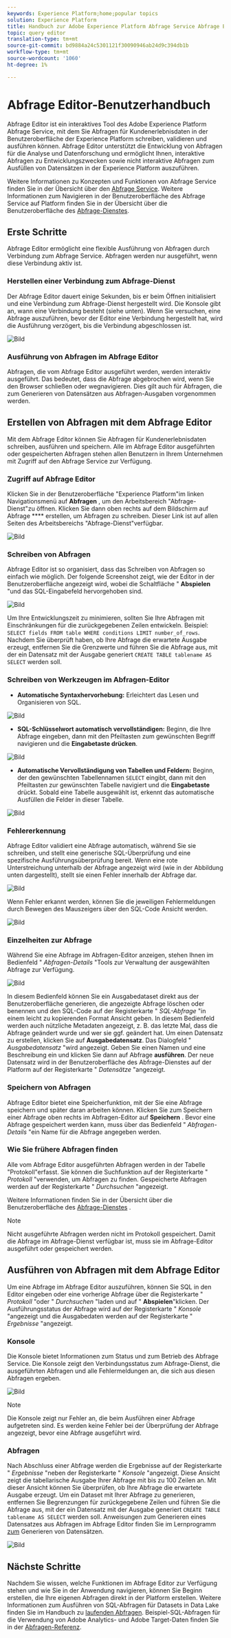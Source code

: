 ```yaml
---
keywords: Experience Platform;home;popular topics
solution: Experience Platform
title: Handbuch zur Adobe Experience Platform Abfrage Service Abfrage Editor
topic: query editor
translation-type: tm+mt
source-git-commit: bd9884a24c5301121f30090946ab24d9c394db1b
workflow-type: tm+mt
source-wordcount: '1060'
ht-degree: 1%

---
```



# Abfrage Editor-Benutzerhandbuch

Abfrage Editor ist ein interaktives Tool des Adobe Experience Platform Abfrage Service, mit dem Sie Abfragen für Kundenerlebnisdaten in der Benutzeroberfläche der Experience Platform schreiben, validieren und ausführen können. Abfrage Editor unterstützt die Entwicklung von Abfragen für die Analyse und Datenforschung und ermöglicht Ihnen, interaktive Abfragen zu Entwicklungszwecken sowie nicht interaktive Abfragen zum Ausfüllen von Datensätzen in der Experience Platform auszuführen.

Weitere Informationen zu Konzepten und Funktionen von Abfrage Service finden Sie in der Übersicht über den [Abfrage Service][query-service-overview]. Weitere Informationen zum Navigieren in der Benutzeroberfläche des Abfrage Service auf Platform finden Sie in der Übersicht über die Benutzeroberfläche des [Abfrage-Dienstes][query-service-ui].

## Erste Schritte

Abfrage Editor ermöglicht eine flexible Ausführung von Abfragen durch Verbindung zum Abfrage Service. Abfragen werden nur ausgeführt, wenn diese Verbindung aktiv ist.

### Herstellen einer Verbindung zum Abfrage-Dienst

Der Abfrage Editor dauert einige Sekunden, bis er beim Öffnen initialisiert und eine Verbindung zum Abfrage-Dienst hergestellt wird. Die Konsole gibt an, wann eine Verbindung besteht (siehe unten). Wenn Sie versuchen, eine Abfrage auszuführen, bevor der Editor eine Verbindung hergestellt hat, wird die Ausführung verzögert, bis die Verbindung abgeschlossen ist.

![Bild](../images/queries/query-editor-overview/initializing-connection.png)

### Ausführung von Abfragen im Abfrage Editor

Abfragen, die vom Abfrage Editor ausgeführt werden, werden interaktiv ausgeführt. Das bedeutet, dass die Abfrage abgebrochen wird, wenn Sie den Browser schließen oder wegnavigieren. Dies gilt auch für Abfragen, die zum Generieren von Datensätzen aus Abfragen-Ausgaben vorgenommen werden.

## Erstellen von Abfragen mit dem Abfrage Editor

Mit dem Abfrage Editor können Sie Abfragen für Kundenerlebnisdaten schreiben, ausführen und speichern. Alle im Abfrage Editor ausgeführten oder gespeicherten Abfragen stehen allen Benutzern in Ihrem Unternehmen mit Zugriff auf den Abfrage Service zur Verfügung.

### Zugriff auf Abfrage Editor

Klicken Sie in der Benutzeroberfläche &quot;Experience Platform&quot;im linken Navigationsmenü auf **Abfragen** , um den Arbeitsbereich &quot;Abfrage-Dienst&quot;zu öffnen. Klicken Sie dann oben rechts auf dem Bildschirm auf Abfrage **** erstellen, um Abfragen zu schreiben. Dieser Link ist auf allen Seiten des Arbeitsbereichs &quot;Abfrage-Dienst&quot;verfügbar.

![Bild](../images/queries/query-editor-overview/create-query.png)

### Schreiben von Abfragen

Abfrage Editor ist so organisiert, dass das Schreiben von Abfragen so einfach wie möglich. Der folgende Screenshot zeigt, wie der Editor in der Benutzeroberfläche angezeigt wird, wobei die Schaltfläche &quot; **Abspielen** &quot;und das SQL-Eingabefeld hervorgehoben sind.

![Bild](../images/queries/query-editor-overview/editor.png)

Um Ihre Entwicklungszeit zu minimieren, sollten Sie Ihre Abfragen mit Einschränkungen für die zurückgegebenen Zeilen entwickeln. Beispiel: `SELECT fields FROM table WHERE conditions LIMIT number_of_rows`. Nachdem Sie überprüft haben, ob Ihre Abfrage die erwartete Ausgabe erzeugt, entfernen Sie die Grenzwerte und führen Sie die Abfrage aus, mit der ein Datensatz mit der Ausgabe generiert `CREATE TABLE tablename AS SELECT` werden soll.

### Schreiben von Werkzeugen im Abfragen-Editor

- **Automatische Syntaxhervorhebung:** Erleichtert das Lesen und Organisieren von SQL.

![Bild](../images/queries/query-editor-overview/syntax-highlight.png)

- **SQL-Schlüsselwort automatisch vervollständigen:** Beginn, die Ihre Abfrage eingeben, dann mit den Pfeiltasten zum gewünschten Begriff navigieren und die **Eingabetaste drücken**.

![Bild](../images/queries/query-editor-overview/syntax-auto.png)

- **Automatische Vervollständigung von Tabellen und Feldern:** Beginn, der den gewünschten Tabellennamen `SELECT` eingibt, dann mit den Pfeiltasten zur gewünschten Tabelle navigiert und die **Eingabetaste** drückt. Sobald eine Tabelle ausgewählt ist, erkennt das automatische Ausfüllen die Felder in dieser Tabelle.

![Bild](../images/queries/query-editor-overview/tables-auto.png)

### Fehlererkennung

Abfrage Editor validiert eine Abfrage automatisch, während Sie sie schreiben, und stellt eine generische SQL-Überprüfung und eine spezifische Ausführungsüberprüfung bereit. Wenn eine rote Unterstreichung unterhalb der Abfrage angezeigt wird (wie in der Abbildung unten dargestellt), stellt sie einen Fehler innerhalb der Abfrage dar.

![Bild](../images/queries/query-editor-overview/syntax-error-highlight.png)

Wenn Fehler erkannt werden, können Sie die jeweiligen Fehlermeldungen durch Bewegen des Mauszeigers über den SQL-Code Ansicht werden.

![Bild](../images/queries/query-editor-overview/linting-error.png)

### Einzelheiten zur Abfrage

Während Sie eine Abfrage im Abfragen-Editor anzeigen, stehen Ihnen im Bedienfeld &quot; *Abfragen-Details* &quot;Tools zur Verwaltung der ausgewählten Abfrage zur Verfügung.

![Bild](../images/queries/query-editor-overview/query-details.png)

In diesem Bedienfeld können Sie ein Ausgabedataset direkt aus der Benutzeroberfläche generieren, die angezeigte Abfrage löschen oder benennen und den SQL-Code auf der Registerkarte &quot; *SQL-Abfrage* &quot;in einem leicht zu kopierenden Format Ansicht geben. In diesem Bedienfeld werden auch nützliche Metadaten angezeigt, z. B. das letzte Mal, dass die Abfrage geändert wurde und wer sie ggf. geändert hat. Um einen Datensatz zu erstellen, klicken Sie auf **Ausgabedatensatz**. Das Dialogfeld &quot; *Ausgabedatensatz* &quot;wird angezeigt. Geben Sie einen Namen und eine Beschreibung ein und klicken Sie dann auf Abfrage **ausführen**. Der neue Datensatz wird in der Benutzeroberfläche des Abfrage-Dienstes auf der Platform auf der Registerkarte &quot; *Datensätze* &quot;angezeigt.

### Speichern von Abfragen

Abfrage Editor bietet eine Speicherfunktion, mit der Sie eine Abfrage speichern und später daran arbeiten können. Klicken Sie zum Speichern einer Abfrage oben rechts im Abfragen-Editor auf **Speichern** . Bevor eine Abfrage gespeichert werden kann, muss über das Bedienfeld &quot; *Abfragen-Details* &quot;ein Name für die Abfrage angegeben werden.

### Wie Sie frühere Abfragen finden

Alle vom Abfrage Editor ausgeführten Abfragen werden in der Tabelle &quot;Protokoll&quot;erfasst. Sie können die Suchfunktion auf der Registerkarte &quot; *Protokoll* &quot;verwenden, um Abfragen zu finden. Gespeicherte Abfragen werden auf der Registerkarte &quot; *Durchsuchen* &quot;angezeigt.

Weitere Informationen finden Sie in der Übersicht über die Benutzeroberfläche des [Abfrage-Dienstes][query-service-ui] .

>[!NOTE]
>
>Nicht ausgeführte Abfragen werden nicht im Protokoll gespeichert. Damit die Abfrage im Abfrage-Dienst verfügbar ist, muss sie im Abfrage-Editor ausgeführt oder gespeichert werden.

## Ausführen von Abfragen mit dem Abfrage Editor

Um eine Abfrage im Abfrage Editor auszuführen, können Sie SQL in den Editor eingeben oder eine vorherige Abfrage über die Registerkarte &quot; *Protokoll* &quot;oder &quot; *Durchsuchen* &quot;laden und auf &quot; **Abspielen**&quot;klicken. Der Ausführungsstatus der Abfrage wird auf der Registerkarte &quot; *Konsole* &quot;angezeigt und die Ausgabedaten werden auf der Registerkarte &quot; *Ergebnisse* &quot;angezeigt.

### Konsole

Die Konsole bietet Informationen zum Status und zum Betrieb des Abfrage Service. Die Konsole zeigt den Verbindungsstatus zum Abfrage-Dienst, die ausgeführten Abfragen und alle Fehlermeldungen an, die sich aus diesen Abfragen ergeben.

![Bild](../images/queries/query-editor-overview/console.png)

>[!NOTE]
>
>Die Konsole zeigt nur Fehler an, die beim Ausführen einer Abfrage aufgetreten sind. Es werden keine Fehler bei der Überprüfung der Abfrage angezeigt, bevor eine Abfrage ausgeführt wird.

### Abfragen

Nach Abschluss einer Abfrage werden die Ergebnisse auf der Registerkarte &quot; *Ergebnisse* &quot;neben der Registerkarte &quot; *Konsole* &quot;angezeigt. Diese Ansicht zeigt die tabellarische Ausgabe Ihrer Abfrage mit bis zu 100 Zeilen an. Mit dieser Ansicht können Sie überprüfen, ob Ihre Abfrage die erwartete Ausgabe erzeugt. Um ein Dataset mit Ihrer Abfrage zu generieren, entfernen Sie Begrenzungen für zurückgegebene Zeilen und führen Sie die Abfrage aus, mit der ein Datensatz mit der Ausgabe generiert `CREATE TABLE tablename AS SELECT` werden soll. Anweisungen zum Generieren eines Datensatzes aus Abfragen im Abfrage Editor finden Sie im Lernprogramm [zum][query-service-create-datasets] Generieren von Datensätzen.

![Bild](../images/queries/query-editor-overview/query-results.png)

## Nächste Schritte

Nachdem Sie wissen, welche Funktionen im Abfrage Editor zur Verfügung stehen und wie Sie in der Anwendung navigieren, können Sie Beginn erstellen, die Ihre eigenen Abfragen direkt in der Platform erstellen. Weitere Informationen zum Ausführen von SQL-Abfragen für Datasets in Data Lake finden Sie im Handbuch zu [laufenden Abfragen][query-service-running-queries]. Beispiel-SQL-Abfragen für die Verwendung von Adobe Analytics- und Adobe Target-Daten finden Sie in der [Abfragen-Referenz][query-service-sample-queries].

[query-service-overview]: ../home.md
[query-service-ui]: overview.md
[query-service-running-queries]: ../creating-queries/creating-queries.md
[query-service-sample-queries]: ../sample-queries/overview.md
[query-service-create-datasets]: ../creating-queries/create-datasets.md
